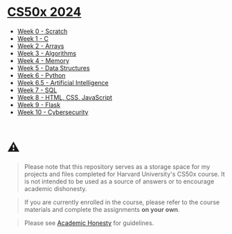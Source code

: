 # [CS50x 2024](https://cs50.harvard.edu/x/2024/)

- [Week 0 - Scratch](https://cs50.harvard.edu/x/2024/weeks/0/)
- [Week 1 - C](https://cs50.harvard.edu/x/2024/weeks/1/)
- [Week 2 - Arrays](https://cs50.harvard.edu/x/2024/weeks/2/)
- [Week 3 - Algorithms](https://cs50.harvard.edu/x/2024/weeks/3/)
- [Week 4 - Memory](https://cs50.harvard.edu/x/2024/weeks/4/)
- [Week 5 - Data Structures](https://cs50.harvard.edu/x/2024/weeks/5/)
- [Week 6 - Python](https://cs50.harvard.edu/x/2024/weeks/6/)
- [Week 6.5 - Artificial Intelligence](https://cs50.harvard.edu/x/2024/weeks/ai/)
- [Week 7 - SQL](https://cs50.harvard.edu/x/2024/weeks/7/)
- [Week 8 - HTML, CSS, JavaScript](https://cs50.harvard.edu/x/2024/weeks/8/)
- [Week 9 - Flask](https://cs50.harvard.edu/x/2024/weeks/9/)
- [Week 10 - Cybersecurity](https://cs50.harvard.edu/x/2024/weeks/10/)
<br><br>

# ⚠️
>Please note that this repository serves as a storage space for my projects and files completed for Harvard University's CS50x course. It is not intended to be used as a source of answers or to encourage academic dishonesty.

>If you are currently enrolled in the course, please refer to the course materials and complete the assignments **on your own**.

>Please see [Academic Honesty](https://cs50.harvard.edu/x/2024/honesty/) for guidelines.
